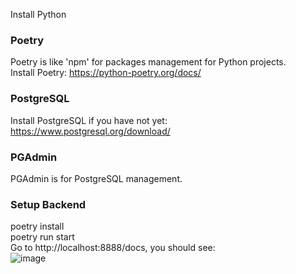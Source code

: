 Install Python  

### Poetry  
Poetry is like 'npm' for packages management for Python projects.  
Install Poetry: https://python-poetry.org/docs/  

### PostgreSQL
Install PostgreSQL if you have not yet: https://www.postgresql.org/download/  

### PGAdmin  
PGAdmin is for PostgreSQL management.  

### Setup Backend
poetry install  
poetry run start  
Go to http://localhost:8888/docs, you should see:  
![image](https://github.com/ScottsGit/T7CnC-Backend/assets/17536863/7df59bbe-c02d-4fe4-ac32-769216e33d18)  
